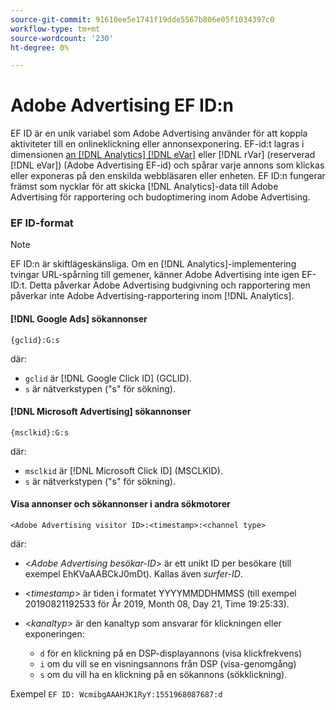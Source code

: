 ```yaml
---
source-git-commit: 91610ee5e1741f19dde5567b806e05f1034397c0
workflow-type: tm+mt
source-wordcount: '230'
ht-degree: 0%

---
```

# Adobe Advertising EF ID:n

EF ID är en unik variabel som Adobe Advertising använder för att koppla aktiviteter till en onlineklickning eller annonsexponering. EF-id:t lagras i dimensionen [an [!DNL Analytics] [!DNL eVar]](https://experienceleague.adobe.com/docs/analytics/components/dimensions/evar.html) eller [!DNL rVar] (reserverad [!DNL eVar]) (Adobe Advertising EF-id) och spårar varje annons som klickas eller exponeras på den enskilda webbläsaren eller enheten. EF ID:n fungerar främst som nycklar för att skicka [!DNL Analytics]-data till Adobe Advertising för rapportering och budoptimering inom Adobe Advertising.

### EF ID-format

>[!NOTE]
>
>EF ID:n är skiftlägeskänsliga. Om en [!DNL Analytics]-implementering tvingar URL-spårning till gemener, känner Adobe Advertising inte igen EF-ID:t. Detta påverkar Adobe Advertising budgivning och rapportering men påverkar inte Adobe Advertising-rapportering inom [!DNL Analytics].

#### [!DNL Google Ads] sökannonser

```
{gclid}:G:s
```

där:

* `gclid` är [!DNL Google Click ID] (GCLID).
* `s` är nätverkstypen (&quot;s&quot; för sökning).

#### [!DNL Microsoft Advertising] sökannonser

```
{msclkid}:G:s
```

där:

* `msclkid` är [!DNL Microsoft Click ID] (MSCLKID).
* `s` är nätverkstypen (&quot;s&quot; för sökning).

#### Visa annonser och sökannonser i andra sökmotorer

```
<Adobe Advertising visitor ID>:<timestamp>:<channel type>
```

där:

* &lt;*Adobe Advertising besökar-ID*> är ett unikt ID per besökare (till exempel EhKVaAABCkJ0mDt). Kallas även *surfer-ID*.

* &lt;*timestamp*> är tiden i formatet YYYYMMDDHMMSS (till exempel 20190821192533 för År 2019, Month 08, Day 21, Time 19:25:33).

* &lt;*kanaltyp*> är den kanaltyp som ansvarar för klickningen eller exponeringen:

   * `d` för en klickning på en DSP-displayannons (visa klickfrekvens)
   * `i` om du vill se en visningsannons från DSP (visa-genomgång)
   * `s` om du vill ha en klickning på en sökannons (sökklickning).

Exempel `EF ID: WcmibgAAAHJK1RyY:1551968087687:d`
